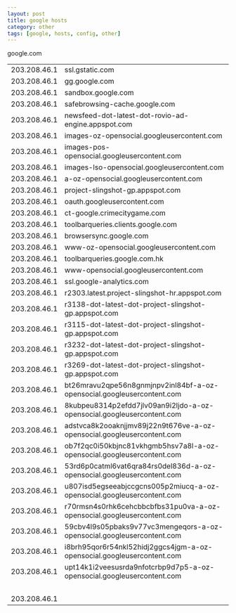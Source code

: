 ```yaml
---
layout: post
title: google hosts
category: other
tags: [google, hosts, config, other]
---
```


<table class="table table-bordered table-striped">
  <tr><td>203.208.46.1</td><td>ssl.gstatic.com</td></tr>
  <tr><td>203.208.46.1</td><td>gg.google.com</td></tr>
  <tr><td>203.208.46.1</td><td>sandbox.google.com</td></tr>
  <tr><td>203.208.46.1</td><td>safebrowsing-cache.google.com</td></tr>
  <tr><td>203.208.46.1</td><td>newsfeed-dot-latest-dot-rovio-ad-engine.appspot.com</td></tr>
  <tr><td>203.208.46.1</td><td>images-oz-opensocial.googleusercontent.com</td></tr>
  <tr><td>203.208.46.1</td><td>images-pos-opensocial.googleusercontent.com</td></tr>
  <tr><td>203.208.46.1</td><td>images-lso-opensocial.googleusercontent.com</td></tr>
  <tr><td>203.208.46.1</td><td>a-oz-opensocial.googleusercontent.com</td></tr>
  <tr><td>203.208.46.1</td><td>project-slingshot-gp.appspot.com</td></tr>
  <tr><td>203.208.46.1</td><td>oauth.googleusercontent.com</td></tr>
  <tr><td>203.208.46.1</td><td>ct-google.crimecitygame.com</td></tr>
  <tr><td>203.208.46.1</td><td>toolbarqueries.clients.google.com</td></tr>
  <tr><td>203.208.46.1</td><td>browsersync.google.com</td></tr>
  <tr><td>203.208.46.1</td><td>www-oz-opensocial.googleusercontent.com</td></tr>
  <tr><td>203.208.46.1</td><td>toolbarqueries.google.com.hk</td></tr>
  <tr><td>203.208.46.1</td><td>www-opensocial.googleusercontent.com</td></tr>
  <tr><td>203.208.46.1</td><td>ssl.google-analytics.com</td></tr>
  <tr><td>203.208.46.1</td><td>r2303.latest.project-slingshot-hr.appspot.com</td></tr>
  <tr><td>203.208.46.1</td><td>r3138-dot-latest-dot-project-slingshot-gp.appspot.com</td></tr>
  <tr><td>203.208.46.1</td><td>r3115-dot-latest-dot-project-slingshot-gp.appspot.com</td></tr>
  <tr><td>203.208.46.1</td><td>r3232-dot-latest-dot-project-slingshot-gp.appspot.com</td></tr>
  <tr><td>203.208.46.1</td><td>r3269-dot-latest-dot-project-slingshot-gp.appspot.com</td></tr>
  <tr><td>203.208.46.1</td><td>bt26mravu2qpe56n8gnmjnpv2inl84bf-a-oz-opensocial.googleusercontent.com</td></tr>
  <tr><td>203.208.46.1</td><td>8kubpeu8314p2efdd7jlv09an9i2ljdo-a-oz-opensocial.googleusercontent.com</td></tr>
  <tr><td>203.208.46.1</td><td>adstvca8k2ooaknjjmv89j22n9t676ve-a-oz-opensocial.googleusercontent.com</td></tr>
  <tr><td>203.208.46.1</td><td>ob7f2qc0i50kbjnc81vkhgmb5hsv7a8l-a-oz-opensocial.googleusercontent.com</td></tr>
  <tr><td>203.208.46.1</td><td>53rd6p0catml6vat6qra84rs0del836d-a-oz-opensocial.googleusercontent.com</td></tr>
  <tr><td>203.208.46.1</td><td>u807isd5egseeabjccgcns005p2miucq-a-oz-opensocial.googleusercontent.com</td></tr>
  <tr><td>203.208.46.1</td><td>r70rmsn4s0rhk6cehcbbcbfbs31pu0va-a-oz-opensocial.googleusercontent.com</td></tr>
  <tr><td>203.208.46.1</td><td>59cbv4l9s05pbaks9v77vc3mengeqors-a-oz-opensocial.googleusercontent.com</td></tr>
  <tr><td>203.208.46.1</td><td>i8brh95qor6r54nkl52hidj2ggcs4jgm-a-oz-opensocial.googleusercontent.com</td></tr>
  <tr><td>203.208.46.1</td><td>upt14k1i2veesusrda9nfotcrbp9d7p5-a-oz-opensocial.googleusercontent.com</td></tr>
  <tr><td>&nbsp;</td><td>&nbsp;</td></tr>
  <tr><td>203.208.46.1</td></td>google.com</td></tr>
</table>